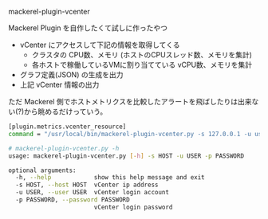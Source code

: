
mackerel-plugin-vcenter

Mackerel Plugin を自作したくて試しに作ったやつ

- vCenter にアクセスして下記の情報を取得してくる
  - クラスタの CPU数、メモリ (ホストのCPUスレッド数、メモリを集計)
  - 各ホストで稼働しているVMに割り当てている vCPU数、メモリを集計
- グラフ定義(JSON) の生成を出力
- 上記 vCenter 情報の出力

ただ Mackerel 側でホストメトリクスを比較したアラートを飛ばしたりは出来ない(?)から眺めるだけっていう。

```bash
[plugin.metrics.vcenter_resource]
command = "/usr/local/bin/mackerel-plugin-vcenter.py -s 127.0.0.1 -u username -p password"
```

```bash
# mackerel-plugin-vcenter.py -h
usage: mackerel-plugin-vcenter.py [-h] -s HOST -u USER -p PASSWORD

optional arguments:
  -h, --help            show this help message and exit
  -s HOST, --host HOST  vCenter ip address
  -u USER, --user USER  vCenter login account
  -p PASSWORD, --password PASSWORD
                        vCenter login password
```
